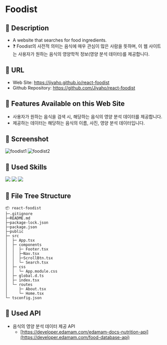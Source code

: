 # Foodist

## 🔷 Description

- A website that searches for food ingredients.
- ❓ Foodist의 사전적 의미는 음식에 매우 관심이 많은 사람을 뜻하며, 이 웹 사이트는 사용자가 원하는 음식의 영양학적 정보(영양 분석 데이터)를 제공합니다.

## 🔷 URL

- Web Site: https://jiyaho.github.io/react-foodist
- Github Repository: https://github.com/Jiyaho/react-foodist

## 🔷 Features Available on this Web Site

- 사용자가 원하는 음식을 검색 시, 해당하는 음식의 영양 분석 데이터를 제공합니다.
- 제공하는 데이터는 해당하는 음식의 이름, 사진, 영양 분석 데이터입니다.

## 🔷 Screenshot

<img src="https://i.ibb.co/wdV589Z/foodist1.png" alt="foodist1" border="0">
<img src="https://i.ibb.co/gWRpTtp/foodist2.png" alt="foodist2" border="0">

## 🔷 Used Skills

<img src="https://img.shields.io/badge/React-61DAFB?style=for-the-badge&logo=React&logoColor=black" /> <img src="https://img.shields.io/badge/TypeScript-3178C6?style=for-the-badge&logo=TypeScript&logoColor=white" /> <img src="https://img.shields.io/badge/CSS Modules-000000?style=for-the-badge&logo=CSS Modules&logoColor=white" />

## 🔷 File Tree Structure

```
📦 react-foodist
├─.gitignore
├─README.md
├─package-lock.json
├─package.json
├─public
├─ src
│  ├─ App.tsx
│  ├─ components
│  │  ├─ Footer.tsx
│  │  ├─Nav.tsx
│  │  ├─ScrollBtn.tsx
│  │  └─ Search.tsx
│  ├─ css
│  │  └─ App.module.css
│  ├─ global.d.ts
│  ├─ index.tsx
│  └─ routes
│     ├─ About.tsx
│     └─ Home.tsx
└─ tsconfig.json
```

## 🔷 Used API

- 음식의 영양 분석 데이터 제공 API
  - [https://developer.edamam.com/edamam-docs-nutrition-api](https://developer.edamam.com/food-database-api)

